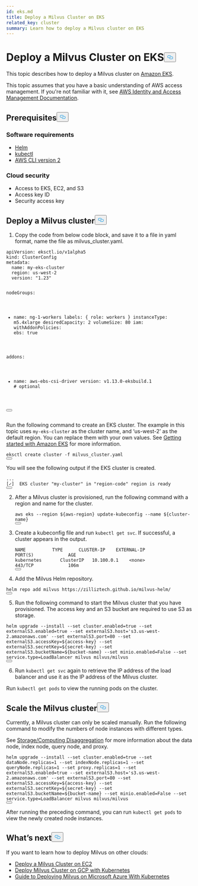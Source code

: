 ```yaml
---
id: eks.md
title: Deploy a Milvus Cluster on EKS
related_key: cluster
summary: Learn how to deploy a Milvus cluster on EKS
---
```

<h1 id="Deploy-a-Milvus-Cluster-on-EKS" class="common-anchor-header">Deploy a Milvus Cluster on EKS<button data-href="#Deploy-a-Milvus-Cluster-on-EKS" class="anchor-icon" translate="no">
      <svg translate="no"
        aria-hidden="true"
        focusable="false"
        height="20"
        version="1.1"
        viewBox="0 0 16 16"
        width="16"
      >
        <path
          fill="#0092E4"
          fill-rule="evenodd"
          d="M4 9h1v1H4c-1.5 0-3-1.69-3-3.5S2.55 3 4 3h4c1.45 0 3 1.69 3 3.5 0 1.41-.91 2.72-2 3.25V8.59c.58-.45 1-1.27 1-2.09C10 5.22 8.98 4 8 4H4c-.98 0-2 1.22-2 2.5S3 9 4 9zm9-3h-1v1h1c1 0 2 1.22 2 2.5S13.98 12 13 12H9c-.98 0-2-1.22-2-2.5 0-.83.42-1.64 1-2.09V6.25c-1.09.53-2 1.84-2 3.25C6 11.31 7.55 13 9 13h4c1.45 0 3-1.69 3-3.5S14.5 6 13 6z"
        ></path>
      </svg>
    </button></h1><p>This topic describes how to deploy a Milvus cluster on <a href="https://docs.aws.amazon.com/eks/latest/userguide/what-is-eks.html">Amazon EKS</a>.</p>
<div class="alert note">This topic assumes that you have a basic understanding of AWS access management. If you're not familiar with it, see <a href=https://docs.aws.amazon.com/iam/?id=docs_gateway>AWS Identity and Access Management Documentation</a>.</div>
<h2 id="Prerequisites" class="common-anchor-header">Prerequisites<button data-href="#Prerequisites" class="anchor-icon" translate="no">
      <svg translate="no"
        aria-hidden="true"
        focusable="false"
        height="20"
        version="1.1"
        viewBox="0 0 16 16"
        width="16"
      >
        <path
          fill="#0092E4"
          fill-rule="evenodd"
          d="M4 9h1v1H4c-1.5 0-3-1.69-3-3.5S2.55 3 4 3h4c1.45 0 3 1.69 3 3.5 0 1.41-.91 2.72-2 3.25V8.59c.58-.45 1-1.27 1-2.09C10 5.22 8.98 4 8 4H4c-.98 0-2 1.22-2 2.5S3 9 4 9zm9-3h-1v1h1c1 0 2 1.22 2 2.5S13.98 12 13 12H9c-.98 0-2-1.22-2-2.5 0-.83.42-1.64 1-2.09V6.25c-1.09.53-2 1.84-2 3.25C6 11.31 7.55 13 9 13h4c1.45 0 3-1.69 3-3.5S14.5 6 13 6z"
        ></path>
      </svg>
    </button></h2><h3 id="Software-requirements" class="common-anchor-header">Software requirements</h3><ul>
<li><a href="https://helm.sh/docs/intro/install/">Helm</a></li>
<li><a href="https://kubernetes.io/docs/tasks/tools/">kubectl</a></li>
<li><a href="https://docs.aws.amazon.com/cli/latest/userguide/install-cliv2.html">AWS CLI version 2</a></li>
</ul>
<h3 id="Cloud-security" class="common-anchor-header">Cloud security</h3><ul>
<li>Access to EKS, EC2, and S3</li>
<li>Access key ID</li>
<li>Security access key</li>
</ul>
<h2 id="Deploy-a-Milvus-cluster" class="common-anchor-header">Deploy a Milvus cluster<button data-href="#Deploy-a-Milvus-cluster" class="anchor-icon" translate="no">
      <svg translate="no"
        aria-hidden="true"
        focusable="false"
        height="20"
        version="1.1"
        viewBox="0 0 16 16"
        width="16"
      >
        <path
          fill="#0092E4"
          fill-rule="evenodd"
          d="M4 9h1v1H4c-1.5 0-3-1.69-3-3.5S2.55 3 4 3h4c1.45 0 3 1.69 3 3.5 0 1.41-.91 2.72-2 3.25V8.59c.58-.45 1-1.27 1-2.09C10 5.22 8.98 4 8 4H4c-.98 0-2 1.22-2 2.5S3 9 4 9zm9-3h-1v1h1c1 0 2 1.22 2 2.5S13.98 12 13 12H9c-.98 0-2-1.22-2-2.5 0-.83.42-1.64 1-2.09V6.25c-1.09.53-2 1.84-2 3.25C6 11.31 7.55 13 9 13h4c1.45 0 3-1.69 3-3.5S14.5 6 13 6z"
        ></path>
      </svg>
    </button></h2><ol>
<li>Copy the code from below code block, and save it to a file in yaml format, name the file as milvus_cluster.yaml.</li>
</ol>
<pre><code translate="no">apiVersion: eksctl.io/v1alpha5
kind: ClusterConfig
metadata:
  name: my-eks-cluster
  region: us-west-2
  version: <span class="hljs-string">&quot;1.23&quot;</span>

nodeGroups:
  - name: ng-1-workers
    labels: { role: workers }
    instanceType: m5.4xlarge
    desiredCapacity: 2
    volumeSize: 80
    iam:
      withAddonPolicies:
        ebs: <span class="hljs-literal">true</span>

addons:
- name: aws-ebs-csi-driver
  version: v1.13.0-eksbuild.1 <span class="hljs-comment"># optional</span>

<button class="copy-code-btn"></button></code></pre>
<p>Run the following command to create an EKS cluster. The example in this topic uses <code translate="no">my-eks-cluster</code> as the cluster name, and ‘us-west-2’ as the default region. You can replace them with your own values. See <a href="https://docs.aws.amazon.com/eks/latest/userguide/getting-started-eksctl.html">Getting started with Amazon EKS</a> for more information.</p>
<pre><code translate="no">eksctl create cluster -f milvus_cluster.yaml
<button class="copy-code-btn"></button></code></pre>
<p>You will see the following output if the EKS cluster is created.</p>
<pre><code translate="no">...
[✓]  EKS cluster <span class="hljs-string">&quot;my-cluster&quot;</span> <span class="hljs-keyword">in</span> <span class="hljs-string">&quot;region-code&quot;</span> region <span class="hljs-keyword">is</span> ready
<button class="copy-code-btn"></button></code></pre>
<ol start="2">
<li><p>After a Milvus cluster is provisioned, run the following command with a region and name for the cluster.</p>
<pre><code translate="no" class="language-shell">aws eks --region <span class="hljs-variable">${aws-region}</span> update-kubeconfig --name <span class="hljs-variable">${cluster-name}</span>
<button class="copy-code-btn"></button></code></pre></li>
<li><p>Create a kubeconfig file and run <code translate="no">kubectl get svc</code>.  If successful, a cluster appears in the output.</p>
<pre><code translate="no" class="language-shell">NAME          TYPE      CLUSTER-IP    EXTERNAL-IP                                <span class="hljs-title function_">PORT</span><span class="hljs-params">(S)</span>             AGE
kubernetes       ClusterIP   <span class="hljs-number">10.100</span><span class="hljs-number">.0</span><span class="hljs-number">.1</span>    &lt;none&gt;                                  <span class="hljs-number">443</span>/TCP             106m
<button class="copy-code-btn"></button></code></pre></li>
<li><p>Add the Milvus Helm repository.</p></li>
</ol>
<pre><code translate="no">helm repo <span class="hljs-keyword">add</span> milvus https:<span class="hljs-comment">//zilliztech.github.io/milvus-helm/</span>
<button class="copy-code-btn"></button></code></pre>
<ol start="5">
<li>Run the following command to start the Milvus cluster that you have provisioned. The access key and an S3 bucket are required to use S3 as storage.</li>
</ol>
<pre><code translate="no" class="language-shell">helm upgrade --install --<span class="hljs-built_in">set</span> cluster.enabled=<span class="hljs-literal">true</span> --<span class="hljs-built_in">set</span> externalS3.enabled=<span class="hljs-literal">true</span> --<span class="hljs-built_in">set</span> externalS3.host=<span class="hljs-string">&#x27;s3.us-west-2.amazonaws.com&#x27;</span> --<span class="hljs-built_in">set</span> externalS3.port=80 --<span class="hljs-built_in">set</span> externalS3.accessKey=<span class="hljs-variable">${access-key}</span> --<span class="hljs-built_in">set</span> externalS3.secretKey=<span class="hljs-variable">${secret-key}</span> --<span class="hljs-built_in">set</span> externalS3.bucketName=<span class="hljs-variable">${bucket-name}</span> --<span class="hljs-built_in">set</span> minio.enabled=False --<span class="hljs-built_in">set</span> service.type=LoadBalancer milvus milvus/milvus
<button class="copy-code-btn"></button></code></pre>
<ol start="6">
<li>Run <code translate="no">kubectl get svc</code> again to retrieve the IP address of the load balancer and use it as the IP address of the Milvus cluster.</li>
</ol>
<div class="alert note"> Run <code translate="no">kubectl get pods</code> to view the running pods on the cluster.</div>
<h2 id="Scale-the-Milvus-cluster" class="common-anchor-header">Scale the Milvus cluster<button data-href="#Scale-the-Milvus-cluster" class="anchor-icon" translate="no">
      <svg translate="no"
        aria-hidden="true"
        focusable="false"
        height="20"
        version="1.1"
        viewBox="0 0 16 16"
        width="16"
      >
        <path
          fill="#0092E4"
          fill-rule="evenodd"
          d="M4 9h1v1H4c-1.5 0-3-1.69-3-3.5S2.55 3 4 3h4c1.45 0 3 1.69 3 3.5 0 1.41-.91 2.72-2 3.25V8.59c.58-.45 1-1.27 1-2.09C10 5.22 8.98 4 8 4H4c-.98 0-2 1.22-2 2.5S3 9 4 9zm9-3h-1v1h1c1 0 2 1.22 2 2.5S13.98 12 13 12H9c-.98 0-2-1.22-2-2.5 0-.83.42-1.64 1-2.09V6.25c-1.09.53-2 1.84-2 3.25C6 11.31 7.55 13 9 13h4c1.45 0 3-1.69 3-3.5S14.5 6 13 6z"
        ></path>
      </svg>
    </button></h2><p>Currently, a Milvus cluster can only be scaled manually. Run the following command to modify the numbers of node instances with different types.</p>
<div class ="alert note">See <a href="https://milvus.io/docs/v2.0.x/four_layers.md#StorageComputing-Disaggregation">Storage/Computing Disaggregation</a> for more information about the data node, index node, query node, and proxy.</div>
<pre><code translate="no" class="language-shell">helm upgrade --install --<span class="hljs-built_in">set</span> cluster.enabled=<span class="hljs-literal">true</span> --<span class="hljs-built_in">set</span> dataNode.replicas=1 --<span class="hljs-built_in">set</span> indexNode.replicas=1 --<span class="hljs-built_in">set</span> queryNode.replicas=1 --<span class="hljs-built_in">set</span> proxy.replicas=1 --<span class="hljs-built_in">set</span> externalS3.enabled=<span class="hljs-literal">true</span> --<span class="hljs-built_in">set</span> externalS3.host=<span class="hljs-string">&#x27;s3.us-west-2.amazonaws.com&#x27;</span> --<span class="hljs-built_in">set</span> externalS3.port=80 --<span class="hljs-built_in">set</span> externalS3.accessKey=<span class="hljs-variable">${access-key}</span> --<span class="hljs-built_in">set</span> externalS3.secretKey=<span class="hljs-variable">${secret-key}</span> --<span class="hljs-built_in">set</span> externalS3.bucketName=<span class="hljs-variable">${bucket-name}</span> --<span class="hljs-built_in">set</span> minio.enabled=False --<span class="hljs-built_in">set</span> service.type=LoadBalancer milvus milvus/milvus
<button class="copy-code-btn"></button></code></pre>
<p>After running the preceding command, you can run <code translate="no">kubectl get pods</code> to view the newly created node instances.</p>
<h2 id="Whats-next" class="common-anchor-header">What’s next<button data-href="#Whats-next" class="anchor-icon" translate="no">
      <svg translate="no"
        aria-hidden="true"
        focusable="false"
        height="20"
        version="1.1"
        viewBox="0 0 16 16"
        width="16"
      >
        <path
          fill="#0092E4"
          fill-rule="evenodd"
          d="M4 9h1v1H4c-1.5 0-3-1.69-3-3.5S2.55 3 4 3h4c1.45 0 3 1.69 3 3.5 0 1.41-.91 2.72-2 3.25V8.59c.58-.45 1-1.27 1-2.09C10 5.22 8.98 4 8 4H4c-.98 0-2 1.22-2 2.5S3 9 4 9zm9-3h-1v1h1c1 0 2 1.22 2 2.5S13.98 12 13 12H9c-.98 0-2-1.22-2-2.5 0-.83.42-1.64 1-2.09V6.25c-1.09.53-2 1.84-2 3.25C6 11.31 7.55 13 9 13h4c1.45 0 3-1.69 3-3.5S14.5 6 13 6z"
        ></path>
      </svg>
    </button></h2><p>If you want to learn how to deploy Milvus on other clouds:</p>
<ul>
<li><a href="/docs/pt/aws.md">Deploy a Milvus Cluster on EC2</a></li>
<li><a href="/docs/pt/gcp.md">Deploy Milvus Cluster on GCP with Kubernetes</a></li>
<li><a href="/docs/pt/azure.md">Guide to Deploying Milvus on Microsoft Azure With Kubernetes</a></li>
</ul>
